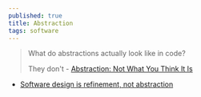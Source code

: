 ```yaml
---
published: true
title: Abstraction
tags: software
---
```

> What do abstractions actually look like in code?
>  
> They don't - [Abstraction: Not What You Think It Is](https://www.pathsensitive.com/2022/03/abstraction-not-what-you-think-it-is.html)

- [Software design is refinement, not abstraction](https://www.sicpers.info/2022/03/software-design-is-refinement-not-abstraction/)